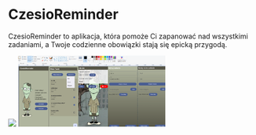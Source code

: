 # CzesioReminder
CzesioReminder to aplikacja, która pomoże Ci zapanować nad wszystkimi zadaniami, a Twoje codzienne obowiązki stają się epicką przygodą.


<img src="https://static.wikia.nocookie.net/bohaterowie/images/7/7d/Czesio_WlatcyMoch.PNG.png/revision/latest?cb=20221202213432&path-prefix=pl"/>

<img src="https://raw.githubusercontent.com/Woriork/CzesioReminder/main/Czesiek.png" width="300" />



